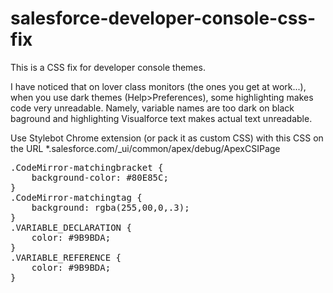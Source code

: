 # salesforce-developer-console-css-fix
This is a CSS fix for developer console themes.

I have noticed that on lover class monitors (the ones you get at work...), when you use dark themes (Help>Preferences), some highlighting makes code very unreadable. Namely, variable names are too dark on black baground and highlighting Visualforce text makes actual text unreadable.

Use Stylebot Chrome extension (or pack it as custom CSS) with this CSS on the URL *.salesforce.com/_ui/common/apex/debug/ApexCSIPage
<pre>
.CodeMirror-matchingbracket {
    background-color: #80E85C;
}
.CodeMirror-matchingtag {
    background: rgba(255,00,0,.3);
}
.VARIABLE_DECLARATION {
    color: #9B9BDA;
}
.VARIABLE_REFERENCE {
    color: #9B9BDA;
}
<pre>


